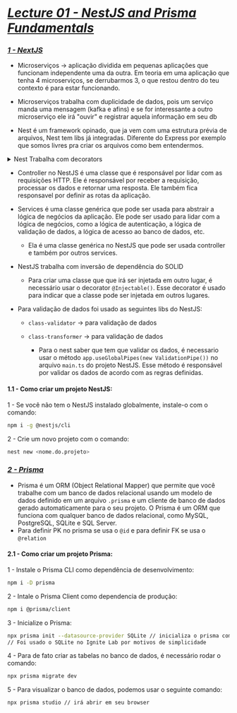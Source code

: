 # _[Lecture 01 - NestJS and Prisma Fundamentals](https://www.youtube.com/watch?v=qAbluRQ6uf0&t=4032s)_


### _[1 - NextJS](https://docs.nestjs.com/)_
- Microserviços -> aplicação dividida em pequenas aplicações que funcionam independente uma da outra. Em teoria em uma aplicação que tenha 4 microserviços, se derrubarmos 3, o que restou dentro do teu contexto é para estar funcionando. 

- Microserviços trabalha com duplicidade de dados, pois um serviço manda uma mensagem (kafka e afins) e se for interessante a outro microserviço ele irá "ouvir" e registrar aquela informação em seu db

- Nest é um framework opinado, que ja vem com uma estrutura prévia de arquivos, Nest tem libs já integradas. Diferente do Express por exemplo que somos livres pra criar os arquivos como bem entendermos.

<details>
  <summary>  Nest Trabalha com decorators </summary>

  - Um decorator é uma função que é usada para modificar ou estender a funcionalidade de uma classe, método, propriedade ou parâmetro em tempo de execução. Os decoradores são usados para anotar ou adicionar metadados a esses elementos.
  - Os decoradores são definidos usando a sintaxe `@nomeDoDecorador`, onde `nomeDoDecorador` é o nome da função decoradora. Eles são colocados diretamente acima do elemento que está sendo decorado, como uma classe ou um método, e são executados quando esse elemento é criado ou executado.
  - Exemplo de uso de decorator em um método do NestJS:
  ```typescript
  import { Get, Controller } from '@nestjs/common';

  @Controller('users') // a rota do controller seria /users
  export class UsersController {
    @Get(':id') // a rota do método seria /users/:id
    getUserById(@Param('id') id: string) {
      // implementation here
    }
  }
  ```
  - Nesse exemplo, o decorator `@Get(':id')` é usado para indicar que o método `getUserById()` responde a solicitações HTTP GET para a rota /users/:id. O decorator `@Param('id')` é usado para indicar que o parâmetro id do método é extraído do parâmetro de rota com o mesmo nome.

  - Em resumo, os decoradores são uma parte importante da linguagem TypeScript e do framework NestJS, permitindo que você modifique e estenda a funcionalidade de suas classes, métodos, propriedades e parâmetros de maneira fácil e flexível.
</details>

- Controller no NestJS é uma classe que é responsável por lidar com as requisições HTTP. Ele é responsável por receber a requisição, processar os dados e retornar uma resposta. Ele também fica responsavel por definir as rotas da aplicação.

- Services é uma classe genérica que pode ser usada para abstrair a lógica de negócios da aplicação. Ele pode ser usado para lidar com a lógica de negócios, como a lógica de autenticação, a lógica de validação de dados, a lógica de acesso ao banco de dados, etc. 
  - Ela é uma classe genérica no NestJS que pode ser usada controller e também por outros services.

- NestJS trabalha com inversão de dependência do SOLID
  - Para criar uma classe que que irá ser injetada em outro lugar, é necessário usar o decorator `@Injectable()`. Esse decorator é usado para indicar que a classe pode ser injetada em outros lugares.

- Para validação de dados foi usado as seguintes libs do NestJS:
  - `class-validator` -> para validação de dados
  - `class-transformer` -> para validação de dados

    - Para o nest saber que tem que validar os dados, é necessario usar o método `app.useGlobalPipes(new ValidationPipe())` no arquivo `main.ts` do projeto NestJS. Esse método é responsável por validar os dados de acordo com as regras definidas.
#### 1.1 - Como criar um projeto NestJS:

1 -  Se você não tem o NestJS instalado globalmente, instale-o com o comando:
```bash
npm i -g @nestjs/cli
```
2 - Crie um novo projeto com o comando:
```bash
nest new <nome.do.projeto>
```

### _[2 - Prisma](https://www.prisma.io/docs)_

- Prisma é um ORM (Object Relational Mapper) que permite que você trabalhe com um banco de dados relacional usando um modelo de dados definido em um arquivo `.prisma` e um cliente de banco de dados gerado automaticamente para o seu projeto. O Prisma é um ORM que funciona com qualquer banco de dados relacional, como MySQL, PostgreSQL, SQLite e SQL Server.
- Para definir PK no prisma se usa o `@id` e para definir FK se usa o `@relation`

#### 2.1 - Como criar um projeto Prisma:

1 - Instale o Prisma CLI como dependência de desenvolvimento:
```bash
npm i -D prisma
```

2 - Intale o Prisma Client como dependencia de produção:
```bash
npm i @prisma/client
```

3 - Inicialize o Prisma:
```bash
npx prisma init --datasource-provider SQLite // inicializa o prisma com o banco de dados SQLite. 
// Foi usado o SQLite no Ignite Lab por motivos de simplicidade
```

4 - Para de fato criar as tabelas no banco de dados, é necessário rodar o comando:
```bash
npx prisma migrate dev
```

5 - Para visualizar o banco de dados, podemos usar o seguinte comando:
```bash
npx prisma studio // irá abrir em seu browser
```
